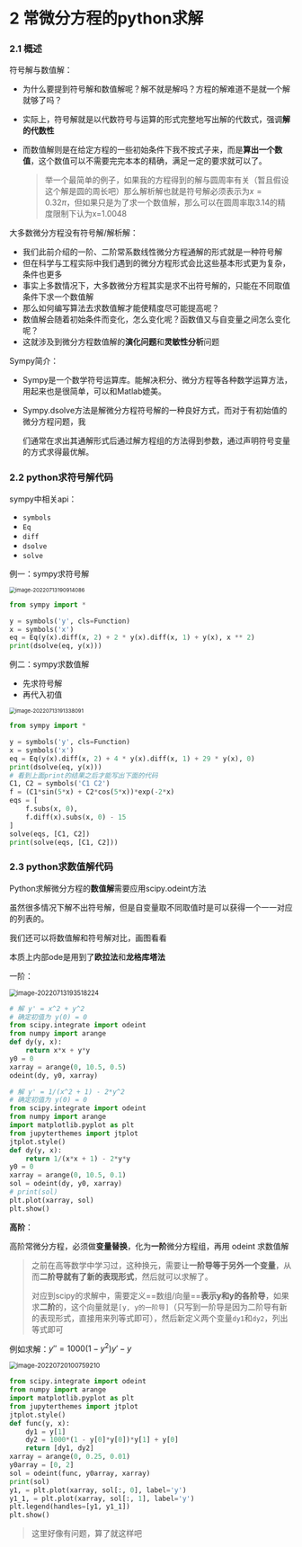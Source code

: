 # 2 常微分方程的python求解

### 2.1 概述

符号解与数值解：

- 为什么要提到符号解和数值解呢？解不就是解吗？方程的解难道不是就一个解就够了吗？ 

- 实际上，符号解就是以代数符号与运算的形式完整地写出解的代数式，强调**解的代数性** 

- 而数值解则是在给定方程的一些初始条件下我不按式子来，而是**算出一个数值**，这个数值可以不需要完完本本的精确，满足一定的要求就可以了。 

  > 举一个最简单的例子，如果我的方程得到的解与圆周率有关（暂且假设这个解是圆的周长吧）那么解析解也就是符号解必须表示为$x=0.32\pi$，但如果只是为了求一个数值解，那么可以在圆周率取3.14的精度限制下认为x=1.0048

大多数微分方程没有符号解/解析解：

- 我们此前介绍的一阶、二阶常系数线性微分方程通解的形式就是一种符号解 
- 但在科学与工程实际中我们遇到的微分方程形式会比这些基本形式更为复杂，条件也更多 
- 事实上多数情况下，大多数微分方程其实是求不出符号解的，只能在不同取值条件下求一个数值解 
- 那么如何编写算法去求数值解才能使精度尽可能提高呢？ 
- 数值解会随着初始条件而变化，怎么变化呢？函数值又与自变量之间怎么变化呢？ 
- 这就涉及到微分方程数值解的**演化问题**和**灵敏性分析**问题

Sympy简介：

- Sympy是一个数学符号运算库。能解决积分、微分方程等各种数学运算方法，用起来也是很简单，可以和Matlab媲美。

- Sympy.dsolve方法是解微分方程符号解的一种良好方式，而对于有初始值的微分方程问题，我 

  们通常在求出其通解形式后通过解方程组的方法得到参数，通过声明符号变量的方式求得最优解。

### 2.2 python求符号解代码

sympy中相关api：

- `symbols`
- `Eq`
- `diff`
- `dsolve`
- `solve`

例一：sympy求符号解

<img src="README.assets/image-20220713190914086.png" alt="image-20220713190914086" style="zoom:67%;" />

```python
from sympy import *

y = symbols('y', cls=Function)
x = symbols('x')
eq = Eq(y(x).diff(x, 2) + 2 * y(x).diff(x, 1) + y(x), x ** 2)
print(dsolve(eq, y(x)))

```

例二：sympy求数值解

- 先求符号解
- 再代入初值

<img src="README.assets/image-20220713191338091.png" alt="image-20220713191338091" style="zoom:67%;" />

```python
from sympy import *

y = symbols('y', cls=Function)
x = symbols('x')
eq = Eq(y(x).diff(x, 2) + 4 * y(x).diff(x, 1) + 29 * y(x), 0)
print(dsolve(eq, y(x)))
# 看到上面print的结果之后才能写出下面的代码
C1, C2 = symbols('C1 C2')
f = (C1*sin(5*x) + C2*cos(5*x))*exp(-2*x)
eqs = [
    f.subs(x, 0),
    f.diff(x).subs(x, 0) - 15
]
solve(eqs, [C1, C2])
print(solve(eqs, [C1, C2]))

```

### 2.3 python求数值解代码

Python求解微分方程的**数值解**需要应用scipy.odeint方法 

虽然很多情况下解不出符号解，但是自变量取不同取值时是可以获得一个一一对应的列表的。 

我们还可以将数值解和符号解对比，画图看看 

本质上内部ode是用到了**欧拉法**和**龙格库塔法**

一阶：

<img src="README.assets/image-20220713193518224.png" alt="image-20220713193518224" style="zoom:80%;" />

```python
# 解 y' = x^2 + y^2
# 确定初值为 y(0) = 0
from scipy.integrate import odeint
from numpy import arange
def dy(y, x):
    return x*x + y*y
y0 = 0
xarray = arange(0, 10.5, 0.5)
odeint(dy, y0, xarray)
```

```python
# 解 y' = 1/(x^2 + 1) - 2*y^2
# 确定初值为 y(0) = 0
from scipy.integrate import odeint
from numpy import arange
import matplotlib.pyplot as plt
from jupyterthemes import jtplot
jtplot.style()
def dy(y, x):
    return 1/(x*x + 1) - 2*y*y
y0 = 0
xarray = arange(0, 10.5, 0.1)
sol = odeint(dy, y0, xarray)
# print(sol)
plt.plot(xarray, sol)
plt.show()
```

**高阶**：

高阶常微分方程，必须做**变量替换**，化为**一阶**微分方程组，再用 odeint 求数值解

> 之前在高等数学中学习过，这种换元，需要让**一阶导等于另外一个变量**，从而**二阶导就有了新的表现形式**，然后就可以求解了。
>
> 对应到scipy的求解中，需要定义==数组/向量==**表示y和y的各阶导**，如果求**二阶**的，这个向量就是`[y, y的一阶导]`（只写到一阶导是因为二阶导有新的表现形式，直接用来列等式即可），然后新定义两个变量`dy1`和`dy2`，列出等式即可

例如求解：$y''=1000(1-y^2)y'-y$

<img src="README.assets/image-20220720100759210.png" alt="image-20220720100759210" style="zoom:80%;" />

```python
from scipy.integrate import odeint
from numpy import arange
import matplotlib.pyplot as plt
from jupyterthemes import jtplot
jtplot.style()
def func(y, x):
    dy1 = y[1]
    dy2 = 1000*(1 - y[0]*y[0])*y[1] + y[0]
    return [dy1, dy2]
xarray = arange(0, 0.25, 0.01)
y0array = [0, 2]
sol = odeint(func, y0array, xarray)
print(sol)
y1, = plt.plot(xarray, sol[:, 0], label='y')
y1_1, = plt.plot(xarray, sol[:, 1], label='y')
plt.legend(handles=[y1, y1_1])
plt.show()
```

> 这里好像有问题，算了就这样吧